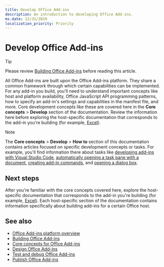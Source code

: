```yaml
---
title: Develop Office Add-ins
description: An introduction to developing Office Add-ins.
ms.date: 12/31/2019
localization_priority: Priority
---
```


# Develop Office Add-ins

> [!TIP]
> Please review [Building Office Add-ins](../overview/office-add-ins-fundamentals.md) before reading this article.

All Office Add-ins are built upon the Office Add-ins platform. They share a common framework through which certain capabilities can be implemented. For any add-in you build, you'll need to understand important concepts like host and platform availability, Office JavaScript API programming patterns, how to specify an add-in's settings and capabilities in the manifest file, and more. Core development concepts like these are covered here in the **Core concepts** > **Develop** section of the documentation. Review the information here before exploring the host-specific documentation that corresponds to the add-in you're building (for example, [Excel](../excel/index.md)).

> [!NOTE]
> The **Core concepts** > **Develop** > **How to** section of this documentation contains articles focused on specific development concepts or tasks. For example, you'll find information there about tasks like [developing add-ins with Visual Studio Code](develop-add-ins-vscode.md), [automatically opening a task pane with a document](automatically-open-a-task-pane-with-a-document.md), [creating add-in commands](create-addin-commands.md), and [opening a dialog box](dialog-api-in-office-add-ins.md).

## Next steps

After you're familiar with the core concepts covered here, explore the host-specific documentation that corresponds to the add-in you're building (for example, [Excel](../excel/index.md)). Each host-specific section of the documentation contains information specifically about building add-ins for a certain Office host.

## See also

- [Office Add-ins platform overview](../overview/office-add-ins.md)
- [Building Office Add-ins](../overview/office-add-ins-fundamentals.md)
- [Core concepts for Office Add-ins](../overview/core-concepts-office-add-ins.md)
- [Design Office Add-ins](../design/add-in-design.md)
- [Test and debug Office Add-ins](../testing/test-debug-office-add-ins.md)
- [Publish Office Add-ins](../publish/publish.md)
